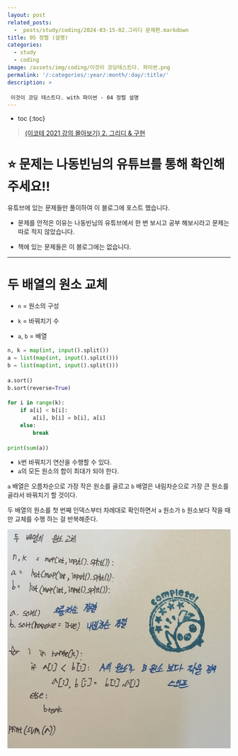 ```yaml
---
layout: post
related_posts:
  - _posts/study/coding/2024-03-15-02.그리디 문제편.markdown
title: 05 정렬 (설명)
categories:
  - study
  - coding
image: /assets/img/coding/이것이 코딩테스트다. 파이썬.png
permalink: '/:categories/:year/:month/:day/:title/'
description: >

 이것이 코딩 테스트다. with 파이썬 - 04 정렬 설명
---
```


* toc
{:toc}

> [(이코테 2021 강의 몰아보기) 2. 그리디 & 구현](https://www.youtube.com/watch?v=2zjoKjt97vQ&list=PLRx0vPvlEmdAghTr5mXQxGpHjWqSz0dgC&index=2)

# **⭐ 문제는 나동빈님의 유튜브를 통해 확인해 주세요!!**

유튜브에 있는 문제들만 풀이하여 이 블로그에 포스트 했습니다.

- 문제를 안적은 이유는 나동빈님의 유튜브에서 한 번 보시고 공부 해보시라고 문제는 따로 적지 않았습니다.

- 책에 있는 문제들은 이 블로그에는 없습니다.

---

# 두 배열의 원소 교체

- `n` = 원소의 구성

- `k` = 바꿔치기 수

- `a`,  `b` = 배열

```python
n, k = map(int, input().split())
a = list(map(int, input().split()))
b = list(map(int, input().split()))

a.sort()
b.sort(reverse=True)

for i in range(k):
    if a[i] < b[i]: 
        a[i], b[i] = b[i], a[i]
    else:
        break

print(sum(a))
```

- `k`번 바꿔치기 연산을 수행할 수 있다.
- `a`의 모든 원소의 합이 최대가 되야 한다.

`a` 배열은 오름차순으로 가장 작은 원소를 골르고 `b` 배열은 내림차순으로 가장 큰 원소를 골라서 바꿔치기 할 것이다.

두 배열의 원소를 첫 번째 인덱스부터 차례대로 확인하면서 `a` 원소가 `b` 원소보다 작을 때만 교체를 수행 하는 걸 반복해준다.

<img src="/assets/img/coding/두 배열의 원소 교체.jpg" />